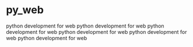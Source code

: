 # py_web
python development for web
python development for web
python development for web
python development for web
python development for web
python development for web
